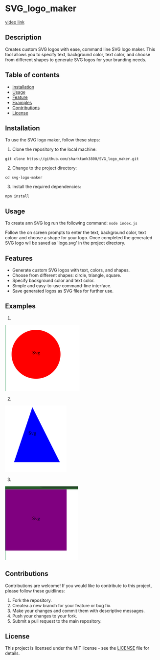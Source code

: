 # SVG_logo_maker

[video link](https://drive.google.com/file/d/1s_4boUpmwvlVL8A89yjyWviOFd86X4Cy/view)

## Description

Creates custom SVG logos with ease, command line SVG logo maker.
This tool allows you to specify text, background color, text color,
and choose from different shapes to generate SVG logos for your branding needs.

## Table of contents

- [Installation](#installation)
- [Usage](#usage)
- [Feature](#features)
- [Examples](#)
- [Contributions](#contributions)
- [License](#license)


## Installation

To use the SVG logo maker, follow these steps:

1. Clone the repository to the local machine:
```
git clone https://github.com/sharktank3800/SVG_logo_maker.git
```
2. Change to the project directory:

```
cd svg-logo-maker
```
3. Install the required dependencies:

``` 
npm install
```

## Usage

To create ann SVG log run the following command:
`node index.js`

Follow the on screen prompts to enter the text, background color, text coloor and choose a shape for your logo. Once completed the generated SVG logo wll be saved as 'logo.svg' in the project directory.

## Features

- Generate custom SVG logos with text, colors, and shapes.
- Choose from different shapes: circle, triangle, square.
- Specify background color and text color.
- Simple and easy-to-use command-line interface.
- Save generated logos as SVG files for further use.


## Examples
1. 
![Circle](examples/example1.png)

2. 
![Triangle](examples/example2.png)

3. 
![Square](examples/example3.png)


## Contributions

Contributions are welcome! If you would like to contribute to this project, please follow these guidlines:

1. Fork the repository.
2. Createa a new branch for your feature or bug fix.
3. Make your changes and commit them with descriptive messages.
4. Push your changes to your fork.
5. Submit a pull request to the main repository.


## License

This project is licensed under the MIT license - see the [LICENSE](LICENSE) file for details.
